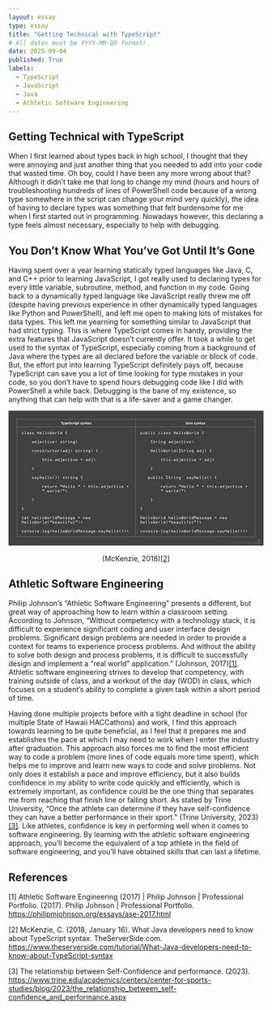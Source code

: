 ```yaml
---
layout: essay
type: essay
title: "Getting Technical with TypeScript"
# All dates must be YYYY-MM-DD format!
date: 2025-09-04
published: True
labels:
  - TypeScript
  - JavaScript
  - Java
  - Athletic Software Engineering
---
```


## Getting Technical with TypeScript

When I first learned about types back in high school, I thought that they were annoying and just another thing that you needed to add into your code that wasted time. Oh boy, could I have been any more wrong about that? Although it didn’t take me that long to change my mind (hours and hours of troubleshooting hundreds of lines of PowerShell code because of a wrong type somewhere in the script can change your mind very quickly), the idea of having to declare types was something that felt burdensome for me when I first started out in programming. Nowadays however, this declaring a type feels almost necessary, especially to help with debugging.

## You Don’t Know What You’ve Got Until It’s Gone

Having spent over a year learning statically typed languages like Java, C, and C++ prior to learning JavaScript, I got really used to declaring types for every little variable, subroutine, method, and function in my code. Going back to a dynamically typed language like JavaScript really threw me off (despite having previous experience in other dynamically typed languages like Python and PowerShell), and left me open to making lots of mistakes for data types. This left me yearning for something similar to JavaScript that had strict typing. This is where TypeScript comes in handy, providing the extra features that JavaScript doesn’t currently offer. It took a while to get used to the syntax of TypeScript, especially coming from a background of Java where the types are all declared before the variable or block of code. But, the effort put into learning TypeScript definitely pays off, because TypeScript can save you a lot of time looking for type mistakes in your code, so you don’t have to spend hours debugging code like I did with PowerShell a while back. Debugging is the bane of my existence, so anything that can help with that is a life-saver and a game changer.

<div class="text-center p-4"><img width="700px" src="../img/E10_TypeScript_Essay_Image.jpg"></div>
<p style="text-align: center;">(McKenzie, 2018)<a href="https://www.theserverside.com/tutorial/What-Java-developers-need-to-know-about-TypeScript-syntax">[2]</a></p>

## Athletic Software Engineering

Philip Johnson’s “Athletic Software Engineering” presents a different, but great way of approaching how to learn within a classroom setting. According to Johnson, “Without competency with a technology stack, it is difficult to experience significant coding and user interface design problems. Significant design problems are needed in order to provide a context for teams to experience process problems. And without the ability to solve both design and process problems, it is difficult to successfully design and implement a “real world” application.” (Johnson, 2017)<a href="https://philipmjohnson.org/essays/ase-2017.html">[1]</a>. Athletic software engineering strives to develop that competency, with training outside of class, and a workout of the day (WOD) in class, which focuses on a student’s ability to complete a given task within a short period of time. 

Having done multiple projects before with a tight deadline in school (for multiple State of Hawaii HACCathons) and work, I find this approach towards learning to be quite beneficial, as I feel that it prepares me and establishes the pace at which I may need to work when I enter the industry after graduation. This approach also forces me to find the most efficient way to code a problem (more lines of code equals more time spent), which helps me to improve and learn new ways to code and solve problems. Not only does it establish a pace and improve efficiency, but it also builds confidence in my ability to write code quickly and efficiently, which is extremely important, as confidence could be the one thing that separates me from reaching that finish line or falling short. As stated by Trine University, “Once the athlete can determine if they have self-confidence they can have a better performance in their sport.” (Trine University, 2023)<a href="https://www.trine.edu/academics/centers/center-for-sports-studies/blog/2023/the_relationship_between_self-confidence_and_performance.aspx">[3]</a>. Like athletes, confidence is key in performing well when it comes to software engineering. By learning with the athletic software engineering approach, you’ll become the equivalent of a top athlete in the field of software engineering, and you’ll have obtained skills that can last a lifetime.

## References

[1] Athletic Software Engineering (2017) | Philip Johnson | Professional Portfolio. (2017). Philip Johnson | Professional Portfolio.
https://philipmjohnson.org/essays/ase-2017.html

[2] McKenzie, C. (2018, January 16). What Java developers need to know about TypeScript syntax. TheServerSide.com. 
https://www.theserverside.com/tutorial/What-Java-developers-need-to-know-about-TypeScript-syntax

[3] The relationship between Self-Confidence and performance. (2023). 
https://www.trine.edu/academics/centers/center-for-sports-studies/blog/2023/the_relationship_between_self-confidence_and_performance.aspx
